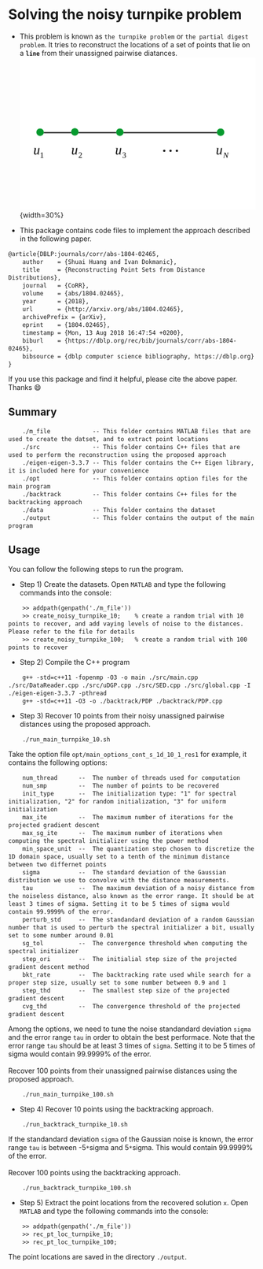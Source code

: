 # Solving the noisy turnpike problem

* This problem is known as `the turnpike problem` or `the partial digest problem`. It tries to reconstruct the locations of a set of points that lie on a **`line`** from their unassigned pairwise diatances.
![turnpike_illustration](turnpike_illustration.png){width=30%}

* This package contains code files to implement the approach described in the following paper.
```
@article{DBLP:journals/corr/abs-1804-02465,
    author    = {Shuai Huang and Ivan Dokmanic},
    title     = {Reconstructing Point Sets from Distance Distributions},
    journal   = {CoRR},
    volume    = {abs/1804.02465},
    year      = {2018},
    url       = {http://arxiv.org/abs/1804.02465},
    archivePrefix = {arXiv},
    eprint    = {1804.02465},
    timestamp = {Mon, 13 Aug 2018 16:47:54 +0200},
    biburl    = {https://dblp.org/rec/bib/journals/corr/abs-1804-02465},
    bibsource = {dblp computer science bibliography, https://dblp.org}
}
```
If you use this package and find it helpful, please cite the above paper. Thanks :smile:

## Summary
```
    ./m_file            -- This folder contains MATLAB files that are used to create the datset, and to extract point locations
    ./src               -- This folder contains C++ files that are used to perform the reconstruction using the proposed approach
    ./eigen-eigen-3.3.7 -- This folder contains the C++ Eigen library, it is included here for your convenience
    ./opt               -- This folder contains option files for the main program
    ./backtrack         -- This folder contains C++ files for the backtracking approach
    ./data              -- This folder contains the dataset
    ./output            -- This folder contains the output of the main program
```

## Usage

You can follow the following steps to run the program.

* Step 1) Create the datasets. Open `MATLAB` and type the following commands into the console:
```
    >> addpath(genpath('./m_file'))
    >> create_noisy_turnpike_10;    % create a random trial with 10 points to recover, and add vaying levels of noise to the distances. Please refer to the file for details
    >> create_noisy_turnpike_100;   % create a random trial with 100 points to recover
```

* Step 2) Compile the C++ program
```
    g++ -std=c++11 -fopenmp -O3 -o main ./src/main.cpp ./src/DataReader.cpp ./src/uDGP.cpp ./src/SED.cpp ./src/global.cpp -I ./eigen-eigen-3.3.7 -pthread
    g++ -std=c++11 -O3 -o ./backtrack/PDP ./backtrack/PDP.cpp
```

* Step 3) Recover 10 points from their noisy unassigned pairwise distances using the proposed approach.
```    
    ./run_main_turnpike_10.sh
```
Take the option file `opt/main_options_cont_s_1d_10_1_res1` for example, it contains the following options:
```
    num_thread      --  The number of threads used for computation
    num_smp         --  The number of points to be recovered
    init_type       --  The initialization type: "1" for spectral initialization, "2" for random initialization, "3" for uniform initialization
    max_ite         --  The maximum number of iterations for the projected gradient descent
    max_sg_ite      --  The maximum number of iterations when computing the spectral initializer using the power method
    min_space_unit  --  The quantization step chosen to discretize the 1D domain space, usually set to a tenth of the minimum distance between two differnet points
    sigma           --  The standard deviation of the Gaussian distribution we use to convolve with the distance measurements.
    tau             --  The maximum deviation of a noisy distance from the noiseless distance, also known as the error range. It should be at least 3 times of sigma. Setting it to be 5 times of sigma would contain 99.9999% of the error.
    perturb_std     --  The standandard deviation of a random Gaussian number that is used to perturb the spectral initializer a bit, usually set to some number around 0.01
    sg_tol          --  The convergence threshold when computing the spectral initializer
    step_ori        --  The initialial step size of the projected gradient descent method
    bkt_rate        --  The backtracking rate used while search for a proper step size, usually set to some number between 0.9 and 1
    step_thd        --  The smallest step size of the projected gradient descent
    cvg_thd         --  The convergence threshold of the projected gradient descent
```
Among the options, we need to tune the noise standandard deviation `sigma` and the error range `tau` in order to obtain the best performace. Note that the error range `tau` should be at least 3 times of `sigma`. Setting it to be 5 times of sigma would contain 99.9999% of the error.
<br/><br/>
Recover 100 points from their unassigned pairwise distances using the proposed approach.
```
    ./run_main_turnpike_100.sh
```

* Step 4) Recover 10 points using the backtracking approach. 
```
    ./run_backtrack_turnpike_10.sh
```
If the standandard deviation `sigma` of the Gaussian noise is known, the error range `tau` is between -5`*`sigma and 5`*`sigma. This would contain 99.9999% of the error.
<br/><br/>
Recover 100 points using the backtracking approach.
```
    ./run_backtrack_turnpike_100.sh
```


* Step 5) Extract the point locations from the recovered solution `x`. Open `MATLAB` and type the following commands into the console:
```
    >> addpath(genpath('./m_file'))
    >> rec_pt_loc_turnpike_10;
    >> rec_pt_loc_turnpike_100;
```
The point locations are saved in the directory `./output`.


